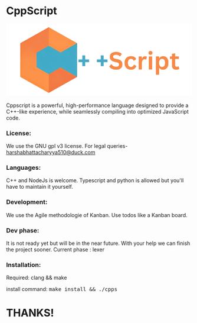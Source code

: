 #               CppScript
<img src="logo.png">

Cppscript is a powerful, high-performance language designed to provide a C++-like experience, while seamlessly compiling into optimized JavaScript code.

### License:

We use the GNU gpl v3 license.
For legal queries- harshabhattacharyya510@duck.com 

### Languages:

C++ and NodeJs is welcome.
Typescript and python is allowed but you'll have to maintain it yourself.

### Development:

We use the Agile methodologie of Kanban.
Use todos like a Kanban board.

### Dev phase:

It is not ready yet but will be in the near future. With your help we can finish the project sooner.
Current phase : lexer

### Installation:

Required: clang && make

install command: <tt>make install && ./cpps</tt>

#                THANKS!

